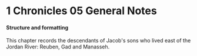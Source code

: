 # 1 Chronicles 05 General Notes

#### Structure and formatting

This chapter records the descendants of Jacob's sons who lived east of the Jordan River: Reuben, Gad and Manasseh.
